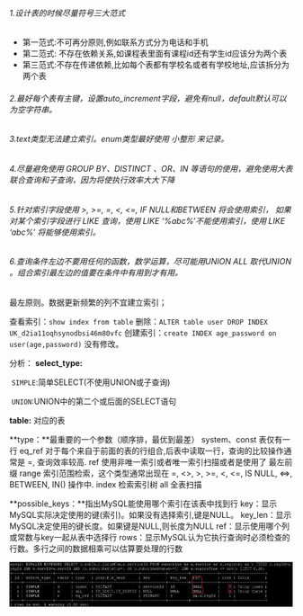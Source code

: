 ###### 1.设计表的时候尽量符号三大范式

- 第一范式:不可再分原则,例如联系方式分为电话和手机
- 第二范式: 不存在依赖关系,如课程表里面有课程id还有学生id应该分为两个表
- 第三范式:不存在传递依赖,比如每个表都有学校名或者有学校地址,应该拆分为两个表

###### 2.最好每个表有主键，设置auto_increment字段，避免有null，default默认可以为空字符串。

###### 3.text类型无法建立索引。enum类型最好使用 小整形 来记录。

###### 4.尽量避免使用 GROUP BY、DISTINCT 、OR、IN 等语句的使用，避免使用大表联合查询和子查询，因为将使执行效率大大下降

###### 5.针对索引字段使用 >, >=, =, <, <=, IF NULL和BETWEEN 将会使用索引， 如果对某个索引字段进行 LIKE 查询，使用 LIKE ‘%abc%’不能使用索引，使用 LIKE ‘abc%’ 将能够使用索引。

###### 6.查询条件左边不要用任何的函数，数学运算，尽可能用UNION ALL 取代UNION 。组合索引最左边的值要在条件中有用到才有用。
最左原则。数据更新频繁的列不宜建立索引；

查看索引：`show index from table`
删除：`ALTER table user DROP INDEX  UK_d2ia11oqhsynodbsi46m80vfc`
创建索引：`create INDEX age_password on user(age,password)` 
没有修改。

分析：
**select_type:**	 

​	`SIMPLE`:简单SELECT(不使用UNION或子查询)

​       `UNION`:UNION中的第二个或后面的SELECT语句

**table:** 对应的表

**type：**最重要的一个参数（顺序排，最优到最差）
	system、const 表仅有一行
	eq_ref 对于每个来自于前面的表的行组合,后表中读取一行，查询的比较操作通常是 =, 查询效率较高.
	ref 使用非唯一索引或者唯一索引扫描或者是使用了 最左前缀
	range 索引范围检索，这个类型通常出现在 =, <>, >, >=, <, <=, IS NULL, <=>, BETWEEN, IN() 操作中.
	index 检索索引树
	all 全表扫描

**possible_keys：**指出MySQL能使用哪个索引在该表中找到行
       key：显示MySQL实际决定使用的键(索引)。如果没有选择索引,键是NULL。
       key_len：显示MySQL决定使用的键长度。如果键是NULL,则长度为NULL
       ref：显示使用哪个列或常数与key一起从表中选择行
      rows：显示MySQL认为它执行查询时必须检查的行数。多行之间的数据相乘可以估算要处理的行数

![解析sql](assets/1551868481422.png)

 